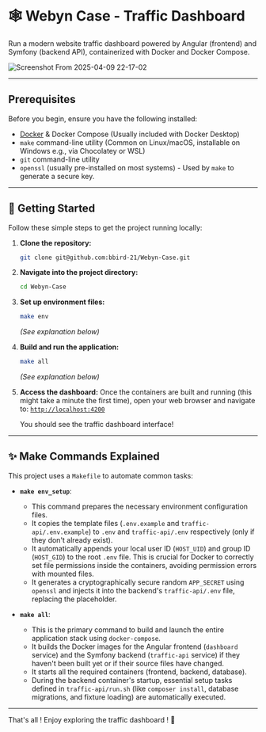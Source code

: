 # 🕸️ Webyn Case - Traffic Dashboard

Run a modern website traffic dashboard powered by Angular (frontend) and Symfony (backend API), containerized with Docker and Docker Compose.


![Screenshot From 2025-04-09 22-17-02](https://github.com/user-attachments/assets/32dfe0bf-f0af-4b5e-aa49-6537784d32f6)


---

## Prerequisites

Before you begin, ensure you have the following installed:

*   [Docker](https://docs.docker.com/get-docker/) & Docker Compose (Usually included with Docker Desktop)
*   `make` command-line utility (Common on Linux/macOS, installable on Windows e.g., via Chocolatey or WSL)
*   `git` command-line utility
*   `openssl` (usually pre-installed on most systems) - Used by `make` to generate a secure key.

---

## 🚀 Getting Started

Follow these simple steps to get the project running locally:

1.  **Clone the repository:**
    ```bash
    git clone git@github.com:bbird-21/Webyn-Case.git
    ```

2.  **Navigate into the project directory:**
    ```bash
    cd Webyn-Case
    ```

3.  **Set up environment files:**
    ```bash
    make env
    ```
    *(See explanation below)*

4.  **Build and run the application:**
    ```bash
    make all
    ```
    *(See explanation below)*

5.  **Access the dashboard:**
    Once the containers are built and running (this might take a minute the first time), open your web browser and navigate to:
    [`http://localhost:4200`](http://localhost:4200)

    You should see the traffic dashboard interface!

---

## ✨ Make Commands Explained

This project uses a `Makefile` to automate common tasks:

*   **`make env_setup`**:
    *   This command prepares the necessary environment configuration files.
    *   It copies the template files (`.env.example` and `traffic-api/.env.example`) to `.env` and `traffic-api/.env` respectively (only if they don't already exist).
    *   It automatically appends your local user ID (`HOST_UID`) and group ID (`HOST_GID`) to the root `.env` file. This is crucial for Docker to correctly set file permissions inside the containers, avoiding permission errors with mounted files.
    *   It generates a cryptographically secure random `APP_SECRET` using `openssl` and injects it into the backend's `traffic-api/.env` file, replacing the placeholder.

*   **`make all`**:
    *   This is the primary command to build and launch the entire application stack using `docker-compose`.
    *   It builds the Docker images for the Angular frontend (`dashboard` service) and the Symfony backend (`traffic-api` service) if they haven't been built yet or if their source files have changed.
    *   It starts all the required containers (frontend, backend, database).
    *   During the backend container's startup, essential setup tasks defined in `traffic-api/run.sh` (like `composer install`, database migrations, and fixture loading) are automatically executed.

---

That's all ! Enjoy exploring the traffic dashboard ! 🥳
